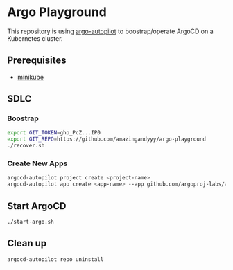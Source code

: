 # Argo Playground

This repository is using [argo-autopilot](https://argocd-autopilot.readthedocs.io/en/stable/Getting-Started/) to boostrap/operate ArgoCD on a Kubernetes cluster.

## Prerequisites

- [minikube](https://minikube.sigs.k8s.io/docs/start/)

## SDLC

### Boostrap

```bash
export GIT_TOKEN=ghp_PcZ...IP0
export GIT_REPO=https://github.com/amazingandyyy/argo-playground
./recover.sh
```

### Create New Apps

```bash
argocd-autopilot project create <project-name>
argocd-autopilot app create <app-name> --app github.com/argoproj-labs/argocd-autopilot/examples/demo-app/ -p <project-name> --wait-timeout 2m
```

## Start ArgoCD
  
  ```bash
  ./start-argo.sh
  ```

## Clean up

```bash
argocd-autopilot repo uninstall
```
